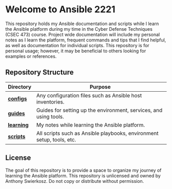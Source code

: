 # Welcome to Ansible 2221

This repository holds my Ansible documentation and scripts while I learn the Ansible platform during my time in the Cyber Defense Techniques (CSEC 473) course.
Project wide documentation will include my personal notes as I learn the platform, frequent commands and tips that I find helpful, as well as documentation for individual scripts.
This repository is for personal usage; however, it may be beneficial to others looking for examples or references.

## Repository Structure

| Directory                | Purpose                                                               |
|--------------------------|-----------------------------------------------------------------------|
| [**configs**](configs)   | Any configuration files such as Ansible host inventories.             |
| [**guides**](guides)     | Guides for setting up the environment, services, and using tools.     |
| [**learning**](learning) | My notes while learning the Ansible platform.                         |
| [**scripts**](scripts)   | All scripts such as Ansible playbooks, environment setup, tools, etc. |

## License

The goal of this repository is to provide a space to organize my journey of learning the Ansible platform.
This repository is unlicensed and owned by Anthony Swierkosz.
Do not copy or distribute without permission.
